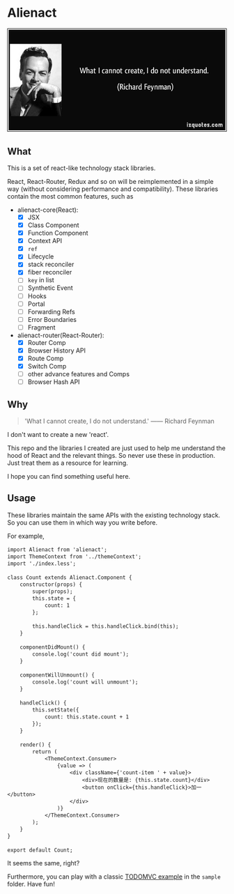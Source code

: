# Alienact

![what-i-cannot-create-i-do-not-understand](./docs/quote-what-i-cannot-create-i-do-not-understand-richard-feynman-228644.jpg)

## What

This is a set of react-like technology stack libraries.

React, React-Router, Redux and so on will be reimplemented in a simple way (without considering performance and compatibility). These libraries contain the most common features, such as

- alienact-core(React):
  - [x] JSX
  - [x] Class Component
  - [x] Function Component
  - [x] Context API
  - [x] `ref`
  - [x] Lifecycle
  - [x] stack reconciler
  - [x] fiber reconciler
  - [ ] `key` in list
  - [ ] Synthetic Event
  - [ ] Hooks
  - [ ] Portal
  - [ ] Forwarding Refs
  - [ ] Error Boundaries
  - [ ] Fragment
- alienact-router(React-Router):
  - [x] Router Comp
  - [x] Browser History API
  - [x] Route Comp
  - [x] Switch Comp
  - [ ] other advance features and Comps
  - [ ] Browser Hash API

## Why

> 'What I cannot create, I do not understand.'   —— Richard Feynman

I don't want to create a new 'react'.

This repo and the libraries I created are just used to help me understand the hood of React and the relevant things. So never use these in production. Just treat them as a resource for learning.

I hope you can find something useful here.

## Usage

These libraries maintain the same APIs with the existing technology stack. So you can use them in which way you write before.

For example,

```JSX
import Alienact from 'alienact';
import ThemeContext from '../themeContext';
import './index.less';

class Count extends Alienact.Component {
    constructor(props) {
        super(props);
        this.state = {
            count: 1
        };

        this.handleClick = this.handleClick.bind(this);
    }

    componentDidMount() {
        console.log('count did mount');
    }

    componentWillUnmount() {
        console.log('count will unmount');
    }

    handleClick() {
        this.setState({
            count: this.state.count + 1
        });
    }

    render() {
        return (
            <ThemeContext.Consumer>
                {value => (
                    <div className={'count-item ' + value}>
                        <div>现在的数量是: {this.state.count}</div>
                        <button onClick={this.handleClick}>加一</button>
                    </div>
                )}
            </ThemeContext.Consumer>
        );
    }
}

export default Count;
```

It seems the same, right?

Furthermore, you can play with a classic [TODOMVC example](https://alienzhou.github.io/react-learning/alienact/todo) in the `sample` folder. Have fun!
